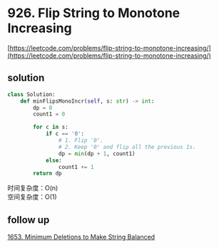 # 926. Flip String to Monotone Increasing
[https://leetcode.com/problems/flip-string-to-monotone-increasing/](https://leetcode.com/problems/flip-string-to-monotone-increasing/)


## solution

```python
class Solution:
    def minFlipsMonoIncr(self, s: str) -> int:
        dp = 0
        count1 = 0

        for c in s:
            if c == '0':
                # 1. Flip '0'.
                # 2. Keep '0' and flip all the previous 1s.
                dp = min(dp + 1, count1)
            else:
                count1 += 1
        return dp
```
时间复杂度：O(n) <br>
空间复杂度：O(1)


## follow up

[1653. Minimum Deletions to Make String Balanced](../05_stack_queue/1249.%20Minimum%20Remove%20to%20Make%20Valid%20Parentheses.md)
